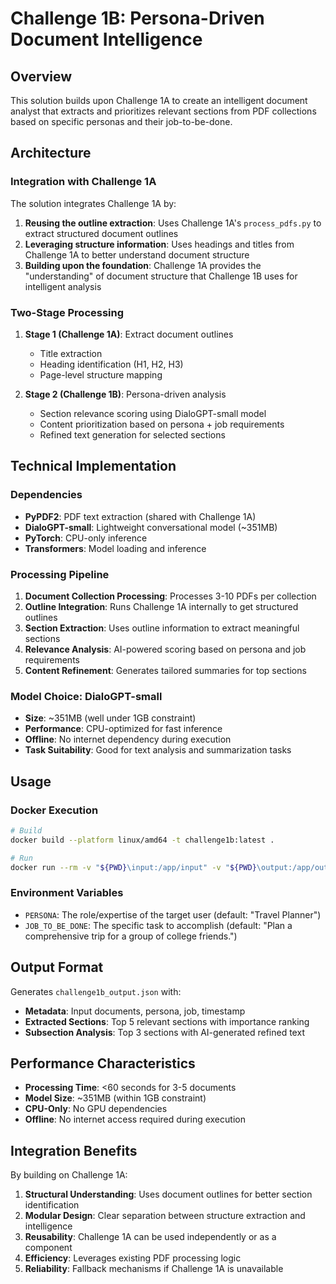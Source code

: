 # Challenge 1B: Persona-Driven Document Intelligence

## Overview
This solution builds upon Challenge 1A to create an intelligent document analyst that extracts and prioritizes relevant sections from PDF collections based on specific personas and their job-to-be-done.

## Architecture

### Integration with Challenge 1A
The solution integrates Challenge 1A by:
1. **Reusing the outline extraction**: Uses Challenge 1A's `process_pdfs.py` to extract structured document outlines
2. **Leveraging structure information**: Uses headings and titles from Challenge 1A to better understand document structure
3. **Building upon the foundation**: Challenge 1A provides the "understanding" of document structure that Challenge 1B uses for intelligent analysis

### Two-Stage Processing
1. **Stage 1 (Challenge 1A)**: Extract document outlines
   - Title extraction
   - Heading identification (H1, H2, H3)
   - Page-level structure mapping

2. **Stage 2 (Challenge 1B)**: Persona-driven analysis
   - Section relevance scoring using DialoGPT-small model
   - Content prioritization based on persona + job requirements
   - Refined text generation for selected sections

## Technical Implementation

### Dependencies
- **PyPDF2**: PDF text extraction (shared with Challenge 1A)
- **DialoGPT-small**: Lightweight conversational model (~351MB)
- **PyTorch**: CPU-only inference
- **Transformers**: Model loading and inference

### Processing Pipeline
1. **Document Collection Processing**: Processes 3-10 PDFs per collection
2. **Outline Integration**: Runs Challenge 1A internally to get structured outlines
3. **Section Extraction**: Uses outline information to extract meaningful sections
4. **Relevance Analysis**: AI-powered scoring based on persona and job requirements
5. **Content Refinement**: Generates tailored summaries for top sections

### Model Choice: DialoGPT-small
- **Size**: ~351MB (well under 1GB constraint)
- **Performance**: CPU-optimized for fast inference
- **Offline**: No internet dependency during execution
- **Task Suitability**: Good for text analysis and summarization tasks

## Usage

### Docker Execution
```bash
# Build
docker build --platform linux/amd64 -t challenge1b:latest .

# Run
docker run --rm -v "${PWD}\input:/app/input" -v "${PWD}\output:/app/output" -e PERSONA="UX Designer" -e JOB_TO_BE_DONE="Create user-friendly PDF forms for client feedback and design reviews" challenge1b:latest
```

### Environment Variables
- `PERSONA`: The role/expertise of the target user (default: "Travel Planner")
- `JOB_TO_BE_DONE`: The specific task to accomplish (default: "Plan a comprehensive trip for a group of college friends.")

## Output Format
Generates `challenge1b_output.json` with:
- **Metadata**: Input documents, persona, job, timestamp
- **Extracted Sections**: Top 5 relevant sections with importance ranking
- **Subsection Analysis**: Top 3 sections with AI-generated refined text

## Performance Characteristics
- **Processing Time**: <60 seconds for 3-5 documents
- **Model Size**: ~351MB (within 1GB constraint)
- **CPU-Only**: No GPU dependencies
- **Offline**: No internet access required during execution

## Integration Benefits
By building on Challenge 1A:
1. **Structural Understanding**: Uses document outlines for better section identification
2. **Modular Design**: Clear separation between structure extraction and intelligence
3. **Reusability**: Challenge 1A can be used independently or as a component
4. **Efficiency**: Leverages existing PDF processing logic
5. **Reliability**: Fallback mechanisms if Challenge 1A is unavailable
